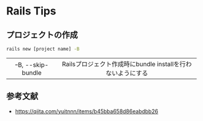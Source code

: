 # Rails Tips

## プロジェクトの作成

```bash
rails new [project name] -B
```
|                 |                                                    |
|:---------------:|:--------------------------------------------------:|
|ｰB, --skip-bundle|Railsプロジェクト作成時にbundle installを行わないようにする|

## 参考文献

- https://qiita.com/yuitnnn/items/b45bba658d86eabdbb26
